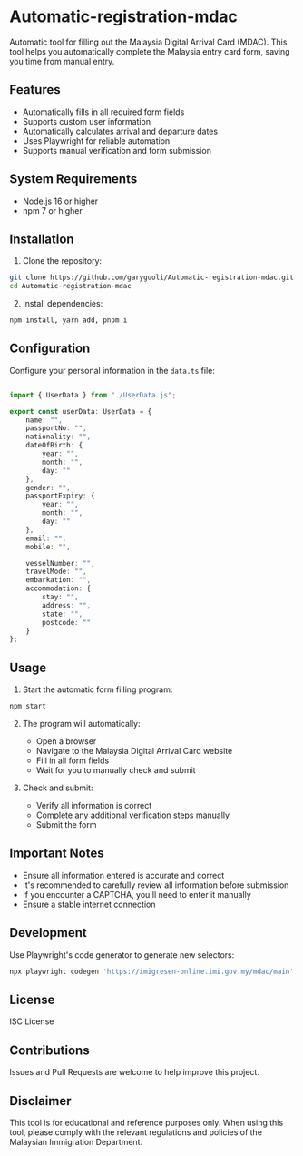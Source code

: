 # Automatic-registration-mdac

Automatic tool for filling out the Malaysia Digital Arrival Card (MDAC). This tool helps you automatically complete the Malaysia entry card form, saving you time from manual entry.

## Features

- Automatically fills in all required form fields
- Supports custom user information
- Automatically calculates arrival and departure dates
- Uses Playwright for reliable automation
- Supports manual verification and form submission

## System Requirements

- Node.js 16 or higher
- npm 7 or higher

## Installation

1. Clone the repository:
```bash
git clone https://github.com/garyguoli/Automatic-registration-mdac.git
cd Automatic-registration-mdac
```

2. Install dependencies:
```bash
npm install, yarn add, pnpm i
```

## Configuration

Configure your personal information in the `data.ts` file:

```typescript

import { UserData } from "./UserData.js";

export const userData: UserData = {
    name: "",
    passportNo: "",
    nationality: "",
    dateOfBirth: {
        year: "",
        month: "",
        day: ""
    },
    gender: "",
    passportExpiry: {
        year: "",
        month: "",
        day: ""
    },
    email: "",
    mobile: "",

    vesselNumber: "",
    travelMode: "",
    embarkation: "",
    accommodation: {
        stay: "",
        address: "",
        state: "",
        postcode: ""
    }
};

```

## Usage

1. Start the automatic form filling program:
```bash
npm start
```

2. The program will automatically:
   - Open a browser
   - Navigate to the Malaysia Digital Arrival Card website
   - Fill in all form fields
   - Wait for you to manually check and submit

3. Check and submit:
   - Verify all information is correct
   - Complete any additional verification steps manually
   - Submit the form

## Important Notes

- Ensure all information entered is accurate and correct
- It's recommended to carefully review all information before submission
- If you encounter a CAPTCHA, you'll need to enter it manually
- Ensure a stable internet connection

## Development

Use Playwright's code generator to generate new selectors:
```bash
npx playwright codegen 'https://imigresen-online.imi.gov.my/mdac/main'
```

## License

ISC License

## Contributions

Issues and Pull Requests are welcome to help improve this project.

## Disclaimer

This tool is for educational and reference purposes only. When using this tool, please comply with the relevant regulations and policies of the Malaysian Immigration Department.

